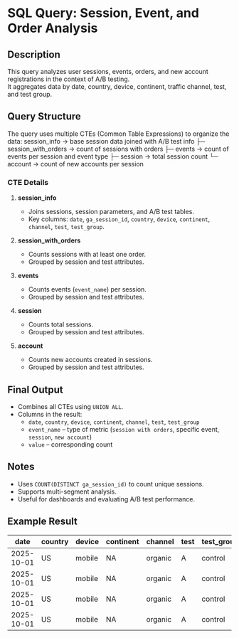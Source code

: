 
# SQL Query: Session, Event, and Order Analysis

## Description
This query analyzes user sessions, events, orders, and new account registrations in the context of A/B testing.  
It aggregates data by date, country, device, continent, traffic channel, test, and test group.

## Query Structure

The query uses multiple CTEs (Common Table Expressions) to organize the data:
session_info → base session data joined with A/B test info
├─ session_with_orders → count of sessions with orders
├─ events → count of events per session and event type
├─ session → total session count
└─ account → count of new accounts per session

### CTE Details

1. **session_info**
   - Joins sessions, session parameters, and A/B test tables.
   - Key columns: `date`, `ga_session_id`, `country`, `device`, `continent`, `channel`, `test`, `test_group`.

2. **session_with_orders**
   - Counts sessions with at least one order.
   - Grouped by session and test attributes.

3. **events**
   - Counts events (`event_name`) per session.
   - Grouped by session and test attributes.

4. **session**
   - Counts total sessions.
   - Grouped by session and test attributes.

5. **account**
   - Counts new accounts created in sessions.
   - Grouped by session and test attributes.

## Final Output
- Combines all CTEs using `UNION ALL`.
- Columns in the result:
  - `date`, `country`, `device`, `continent`, `channel`, `test`, `test_group`
  - `event_name` – type of metric (`session with orders`, specific event, `session`, `new account`)
  - `value` – corresponding count

## Notes
- Uses `COUNT(DISTINCT ga_session_id)` to count unique sessions.
- Supports multi-segment analysis.
- Useful for dashboards and evaluating A/B test performance.

## Example Result

| date       | country | device | continent | channel | test | test_group | event_name          | value |
|------------|---------|--------|-----------|---------|------|------------|-------------------|-------|
| 2025-10-01 | US      | mobile | NA        | organic | A    | control    | session            | 1234  |
| 2025-10-01 | US      | mobile | NA        | organic | A    | control    | session with orders| 234   |
| 2025-10-01 | US      | mobile | NA        | organic | A    | control    | new account        | 45    |
| 2025-10-01 | US      | mobile | NA        | organic | A    | control    | purchase_click     | 567   |

